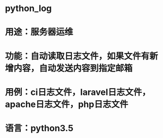 # python_log
# 用途：服务器运维
# 功能：自动读取日志文件，如果文件有新增内容，自动发送内容到指定邮箱
# 用例：ci日志文件，laravel日志文件，apache日志文件，php日志文件
# 语言：python3.5
